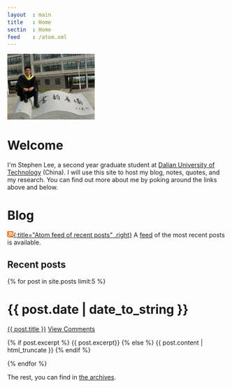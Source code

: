 ```yaml
---
layout	: main 
title	: Home
sectin	: Home
feed	: /atom.xml
---
```


<img class='inset right' src='/files/css/lee.jpg' title='Stephen lee' alt='Stephen lee' width='200px' />

Welcome
=======

I'm Stephen Lee, a second year graduate student at [Dalian University of Technology](http://www.dlut.edu.cn) (China).
I will use this site to host my blog, notes, quotes, and my research. You can find out more about me by poking around the 
links above and below.

Blog
====

[![feed icon](/files/css/feed-icon-14x14.png){:title="Atom feed of recent posts" .right}][feed]
A [feed][] of the most recent posts is available.

[feed]: /atom.xml

Recent posts
------------
{% for post in site.posts limit:5 %}
<div class="section list"> 
<h1> {{ post.date | date_to_string }}</h1>
<p class="line">
	<a class="title" href="{{ post.url }}">{{ post.title }}</a>
   <a class="comments" href="{{ post.url }}#disqus_thread">View Comments</a>
</p>
<p class="excerpt">
	{% if post.excerpt %}
		{{ post.excerpt}}
	{% else %}
		{{ post.content | html_truncate }}
	{% endif %}
</p>
</div>
{% endfor %}

<script type="text/javascript">
//<![CDATA[
(function() {
		var links = document.getElementsByTagName('a');
		var query = '?';
		for(var i = 0; i < links.length; i++) {
			if(links[i].href.indexOf('#disqus_thread') >= 0) {
				query += 'url' + i + '=' + encodeURIComponent(links[i].href) + '&';
			}
		}
		document.write('<script charset="utf-8" type="text/javascript" src="http://disqus.com/forums/stephenleespage/get_num_replies.js' + query + '"></' + 'script>');
	})();
//]]>
</script>
 
The rest, you can find in [the archives](/archives/).
